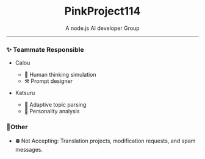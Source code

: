 <div align="center">
    
# PinkProject114

A node.js AI developer Group<br>
</div>

-----

### ✨ Teammate Responsible

- Calou
  - 💭 Human thinking simulation
  - ⚒️ Prompt designer

- Katsuru
  - 🔎 Adaptive topic parsing
  - 📒 Personality analysis

### 🚩Other
- ⛔ Not Accepting: Translation projects, modification requests, and spam messages.

